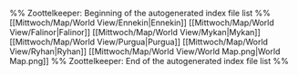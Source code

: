 %% Zoottelkeeper: Beginning of the autogenerated index file list  %%
 [[Mittwoch/Map/World View/Ennekin|Ennekin]]
 [[Mittwoch/Map/World View/Falinor|Falinor]]
 [[Mittwoch/Map/World View/Mykan|Mykan]]
 [[Mittwoch/Map/World View/Purgua|Purgua]]
 [[Mittwoch/Map/World View/Ryhan|Ryhan]]
 [[Mittwoch/Map/World View/World Map.png|World Map.png]]
%% Zoottelkeeper: End of the autogenerated index file list  %%
